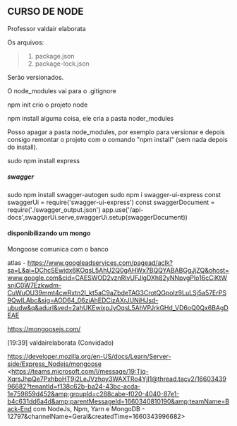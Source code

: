## CURSO DE NODE

Professor valdair elaborata

Os arquivos:

> 1. package.json
> 2. package-lock.json

Serão versionados. 

O node_modules vai para o .gitignore  

npm init crio o projeto node

npm install alguma coisa, ele cria a pasta noder_modules

Posso apagar a pasta node_modules, por exemplo para versionar e depois consigo remontar o projeto com o comando "npm install" (sem nada depois do install). 

sudo npm install express

##### swagger  ########

sudo npm install swagger-autogen
sudo npm i swagger-ui-express
const swaggerUi = require('swagger-ui-express')
const swaggerDocument = require('./swagger_output.json')
app.use('/api-docs',swaggerUi.serve,swaggerUi.setup(swaggerDocument))

#### disponibilizando um mongo

Mongoose comunica com o banco

atlas - 
https://www.googleadservices.com/pagead/aclk?sa=L&ai=DChcSEwjdx6KOqsL5AhU2Q0gAHWx7BQQYABABGgJjZQ&ohost=www.google.com&cid=CAESWOD2vznRlvUFJlgDXh82yNNpvgPIo16cCiKtWsnjC0W7Ezkwdm-CuWuOU39mmt4cwRxtn2I_kt5aC9aZbdeTAG3CrotQGpoIz9LuLSj5a57ErPS9QwlLAbc&sig=AOD64_06ziAhEDCizAXrJUNiHJsd-ubudw&q&adurl&ved=2ahUKEwixpJyOqsL5AhVPJrkGHd_VD6oQ0Qx6BAgDEAE

https://mongoosejs.com/

[19:39] valdairelaborata (Convidado)
    
https://developer.mozilla.org/en-US/docs/Learn/Server-side/Express_Nodejs/mongoose
<https://teams.microsoft.com/l/message/19:Tjq-XqrsJhpQe7PxhboHT9j2LeJVzhoy3WAXTRo4YjI1@thread.tacv2/1660343996682?tenantId=f138c62b-ba24-43bc-acda-1e759859d452&amp;groupId=c288cabe-f020-4040-87e1-b4c631dd6a4d&amp;parentMessageId=1660340810190&amp;teamName=Back-End com NodeJs, Npm, Yarn e MongoDB - 12797&amp;channelName=Geral&amp;createdTime=1660343996682>


